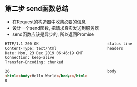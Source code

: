 ## 第二步 send函数总结

- 在Request的构造器中收集必要的信息
- 设计一个send函数, 把请求真实发送到服务器
- send函数应该是异步的, 所以返回Promise

```html
HTTP/1.1 200 OK                               status line
Content-Type: text/html                       headers
Date: Mon, 23 Dec 2019 06:46:19 GMT
Connection: keep-alive
Transfer-Encoding: chunked

26                                            body
<html><body>Hello World</body></html>         
0
```